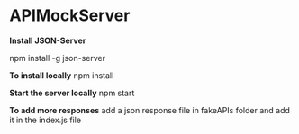 # APIMockServer

**Install JSON-Server**

npm install -g json-server

**To install locally**
npm install

**Start the server locally**
npm start


**To add more responses**
add a json response file in fakeAPIs folder and add it in the index.js file
